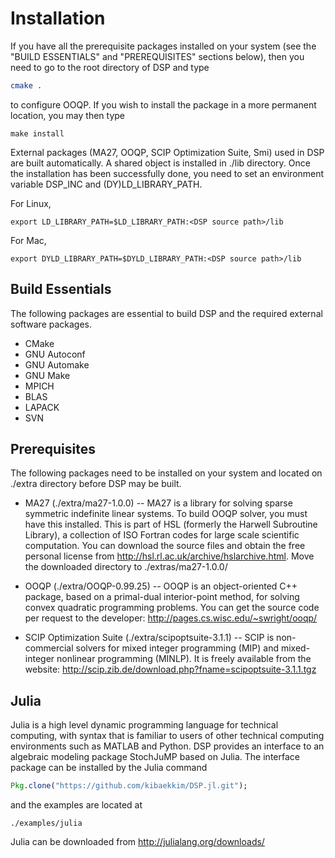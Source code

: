 Installation
============
If you have all the prerequisite packages installed on your system (see the "BUILD ESSENTIALS" and "PREREQUISITES" sections below), then you need to go to the root directory of DSP and type
```cmake
cmake .
```
to configure OOQP. If you wish to install the package in a more permanent location, you may then type
```
make install
```
External packages (MA27, OOQP, SCIP Optimization Suite, Smi) used in DSP are built automatically. A shared object is installed in ./lib directory. Once the installation has been successfully done, you need to set an environment variable DSP_INC and (DY)LD_LIBRARY_PATH.

For Linux,
```
export LD_LIBRARY_PATH=$LD_LIBRARY_PATH:<DSP source path>/lib
```
For Mac,
```
export DYLD_LIBRARY_PATH=$DYLD_LIBRARY_PATH:<DSP source path>/lib
```

Build Essentials
----------------
The following packages are essential to build DSP and the required external software packages.
* CMake
* GNU Autoconf
* GNU Automake
* GNU Make
* MPICH
* BLAS
* LAPACK
* SVN

Prerequisites
-------------
The following packages need to be installed on your system and located on ./extra directory before DSP may be built.

* MA27 (./extra/ma27-1.0.0) -- MA27 is a library for solving sparse symmetric indefinite linear systems. To build OOQP solver, you must have this installed. This is part of HSL (formerly the Harwell Subroutine Library), a collection of ISO Fortran codes for large scale scientific computation. You can download the source files and obtain the free personal license from http://hsl.rl.ac.uk/archive/hslarchive.html. Move the downloaded directory to ./extras/ma27-1.0.0/

* OOQP (./extra/OOQP-0.99.25) -- OOQP is an object-oriented C++ package, based on a primal-dual interior-point method, for solving convex quadratic programming problems. You can get the source code per request to the developer: http://pages.cs.wisc.edu/~swright/ooqp/

* SCIP Optimization Suite (./extra/scipoptsuite-3.1.1) -- SCIP is non-commercial solvers for mixed integer programming (MIP) and mixed-integer nonlinear programming (MINLP). It is freely available from the website: http://scip.zib.de/download.php?fname=scipoptsuite-3.1.1.tgz

Julia
-----
Julia is a high level dynamic programming language for technical computing, with syntax that is familiar to users of other technical computing environments such as MATLAB and Python. DSP provides an interface to an algebraic modeling package StochJuMP based on Julia. The interface package can be installed by the Julia command
```julia
Pkg.clone("https://github.com/kibaekkim/DSP.jl.git");
```
and the examples are located at
```
./examples/julia
```
Julia can be downloaded from http://julialang.org/downloads/
